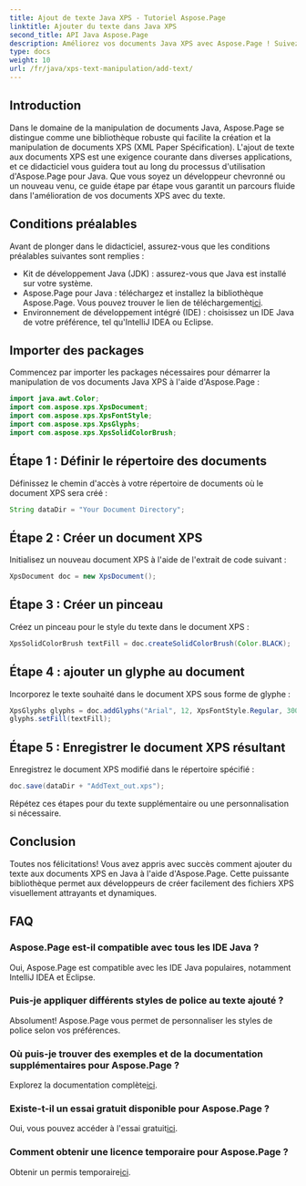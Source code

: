 ```yaml
---
title: Ajout de texte Java XPS - Tutoriel Aspose.Page
linktitle: Ajouter du texte dans Java XPS
second_title: API Java Aspose.Page
description: Améliorez vos documents Java XPS avec Aspose.Page ! Suivez notre guide étape par étape pour ajouter du texte sans effort. Élevez vos compétences en manipulation de documents dès aujourd’hui.
type: docs
weight: 10
url: /fr/java/xps-text-manipulation/add-text/
---
```

## Introduction
Dans le domaine de la manipulation de documents Java, Aspose.Page se distingue comme une bibliothèque robuste qui facilite la création et la manipulation de documents XPS (XML Paper Spécification). L'ajout de texte aux documents XPS est une exigence courante dans diverses applications, et ce didacticiel vous guidera tout au long du processus d'utilisation d'Aspose.Page pour Java. Que vous soyez un développeur chevronné ou un nouveau venu, ce guide étape par étape vous garantit un parcours fluide dans l'amélioration de vos documents XPS avec du texte.
## Conditions préalables
Avant de plonger dans le didacticiel, assurez-vous que les conditions préalables suivantes sont remplies :
- Kit de développement Java (JDK) : assurez-vous que Java est installé sur votre système.
-  Aspose.Page pour Java : téléchargez et installez la bibliothèque Aspose.Page. Vous pouvez trouver le lien de téléchargement[ici](https://releases.aspose.com/page/java/).
- Environnement de développement intégré (IDE) : choisissez un IDE Java de votre préférence, tel qu'IntelliJ IDEA ou Eclipse.
## Importer des packages
Commencez par importer les packages nécessaires pour démarrer la manipulation de vos documents Java XPS à l'aide d'Aspose.Page :
```java
import java.awt.Color;
import com.aspose.xps.XpsDocument;
import com.aspose.xps.XpsFontStyle;
import com.aspose.xps.XpsGlyphs;
import com.aspose.xps.XpsSolidColorBrush;
```
## Étape 1 : Définir le répertoire des documents
Définissez le chemin d'accès à votre répertoire de documents où le document XPS sera créé :
```java
String dataDir = "Your Document Directory";
```
## Étape 2 : Créer un document XPS
Initialisez un nouveau document XPS à l'aide de l'extrait de code suivant :
```java
XpsDocument doc = new XpsDocument();
```
## Étape 3 : Créer un pinceau
Créez un pinceau pour le style du texte dans le document XPS :
```java
XpsSolidColorBrush textFill = doc.createSolidColorBrush(Color.BLACK);
```
## Étape 4 : ajouter un glyphe au document
Incorporez le texte souhaité dans le document XPS sous forme de glyphe :
```java
XpsGlyphs glyphs = doc.addGlyphs("Arial", 12, XpsFontStyle.Regular, 300f, 450f, "Hello World!");
glyphs.setFill(textFill);
```
## Étape 5 : Enregistrer le document XPS résultant
Enregistrez le document XPS modifié dans le répertoire spécifié :
```java
doc.save(dataDir + "AddText_out.xps");
```
Répétez ces étapes pour du texte supplémentaire ou une personnalisation si nécessaire.
## Conclusion
Toutes nos félicitations! Vous avez appris avec succès comment ajouter du texte aux documents XPS en Java à l'aide d'Aspose.Page. Cette puissante bibliothèque permet aux développeurs de créer facilement des fichiers XPS visuellement attrayants et dynamiques.
## FAQ
### Aspose.Page est-il compatible avec tous les IDE Java ?
Oui, Aspose.Page est compatible avec les IDE Java populaires, notamment IntelliJ IDEA et Eclipse.
### Puis-je appliquer différents styles de police au texte ajouté ?
Absolument! Aspose.Page vous permet de personnaliser les styles de police selon vos préférences.
### Où puis-je trouver des exemples et de la documentation supplémentaires pour Aspose.Page ?
 Explorez la documentation complète[ici](https://reference.aspose.com/page/java/).
### Existe-t-il un essai gratuit disponible pour Aspose.Page ?
 Oui, vous pouvez accéder à l'essai gratuit[ici](https://releases.aspose.com/).
### Comment obtenir une licence temporaire pour Aspose.Page ?
 Obtenir un permis temporaire[ici](https://purchase.aspose.com/temporary-license/).